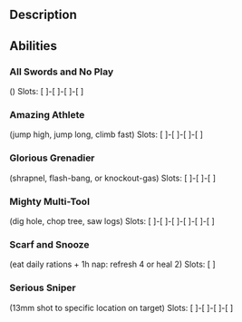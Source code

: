 ## Description

## Abilities
### All Swords and No Play
()
Slots: [ ]-[ ]-[ ]-[ ]

### Amazing Athlete
(jump high, jump long, climb fast)
Slots: [ ]-[ ]-[ ]-[ ]

### Glorious Grenadier
(shrapnel, flash-bang, or knockout-gas)
Slots: [ ]-[ ]-[ ]

### Mighty Multi-Tool
(dig hole, chop tree, saw logs)
Slots: [ ]-[ ]-[ ]-[ ]-[ ]-[ ]

### Scarf and Snooze
(eat daily rations + 1h nap: refresh 4 or heal 2)
Slots: [ ]

### Serious Sniper
(13mm shot to specific location on target)
Slots: [ ]-[ ]-[ ]-[ ]
